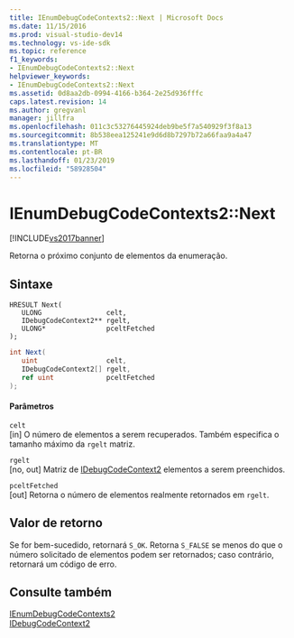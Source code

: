 ```yaml
---
title: IEnumDebugCodeContexts2::Next | Microsoft Docs
ms.date: 11/15/2016
ms.prod: visual-studio-dev14
ms.technology: vs-ide-sdk
ms.topic: reference
f1_keywords:
- IEnumDebugCodeContexts2::Next
helpviewer_keywords:
- IEnumDebugCodeContexts2::Next
ms.assetid: 0d8aa2db-0994-4166-b364-2e25d936fffc
caps.latest.revision: 14
ms.author: gregvanl
manager: jillfra
ms.openlocfilehash: 011c3c53276445924deb9be5f7a540929f3f8a13
ms.sourcegitcommit: 8b538eea125241e9d6d8b7297b72a66faa9a4a47
ms.translationtype: MT
ms.contentlocale: pt-BR
ms.lasthandoff: 01/23/2019
ms.locfileid: "58928504"
---
```

# <a name="ienumdebugcodecontexts2next"></a>IEnumDebugCodeContexts2::Next
[!INCLUDE[vs2017banner](../../../includes/vs2017banner.md)]

Retorna o próximo conjunto de elementos da enumeração.  
  
## <a name="syntax"></a>Sintaxe  
  
```cpp#  
HRESULT Next(  
   ULONG                celt,  
   IDebugCodeContext2** rgelt,  
   ULONG*               pceltFetched  
);  
```  
  
```csharp  
int Next(  
   uint                 celt,  
   IDebugCodeContext2[] rgelt,  
   ref uint             pceltFetched  
);  
```  
  
#### <a name="parameters"></a>Parâmetros  
 `celt`  
 [in] O número de elementos a serem recuperados. Também especifica o tamanho máximo da `rgelt` matriz.  
  
 `rgelt`  
 [no, out] Matriz de [IDebugCodeContext2](../../../extensibility/debugger/reference/idebugcodecontext2.md) elementos a serem preenchidos.  
  
 `pceltFetched`  
 [out] Retorna o número de elementos realmente retornados em `rgelt`.  
  
## <a name="return-value"></a>Valor de retorno  
 Se for bem-sucedido, retornará `S_OK`. Retorna `S_FALSE` se menos do que o número solicitado de elementos podem ser retornados; caso contrário, retornará um código de erro.  
  
## <a name="see-also"></a>Consulte também  
 [IEnumDebugCodeContexts2](../../../extensibility/debugger/reference/ienumdebugcodecontexts2.md)   
 [IDebugCodeContext2](../../../extensibility/debugger/reference/idebugcodecontext2.md)
